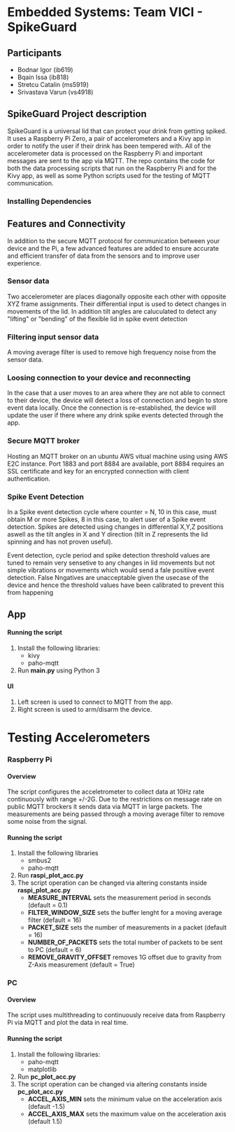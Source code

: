# Embedded Systems: Team VICI - SpikeGuard

## Participants
- Bodnar Igor (ib619)
- Bqain Issa (ib818)
- Stretcu Catalin (ms5919)
- Srivastava Varun (vs4918)

## SpikeGuard Project description
SpikeGuard is a universal lid that can protect your drink from getting spiked. It uses a Raspberry Pi Zero, a pair of accelerometers and a Kivy app in order to notify the user if their drink has been tempered with. All of the accelerometer data is processed on the Raspberry Pi and important messages are sent to the app via MQTT. The repo contains the code for both the data processing scripts that run on the Raspberry Pi and for the Kivy app, as well as some Python scripts used for the testing of MQTT communication.

### Installing Dependencies



## Features and Connectivity
In addition to the secure MQTT protocol for communication between your device and the Pi, a few advanced features are added to ensure accurate and efficient transfer of data from the sensors and to improve user experience.
### Sensor data 
Two accelerometer are places diagonally opposite each other with opposite XYZ frame assignments. Their differential input is used to detect changes in movements of the lid. In addition tilt angles are caluculated to detect any "lifting" or "bending" of the flexible lid in spike event detection 
### Filtering input sensor data
A moving average filter is used to remove high frequency noise from the sensor data.
### Loosing connection to your device and reconnecting
In the case that a user moves to an area where they are not able to connect to their device, the device will detect a loss of connection and begin to store event data locally. Once the connection is re-established, the device will update the user if there where any drink spike events detected through the app.
### Secure MQTT broker
Hosting an MQTT broker on an ubuntu AWS vitual machine using using AWS E2C instance. Port 1883 and port 8884 are available, port 8884 requires an SSL certificate and key for an encrypted connection with client authentication.
### Spike Event Detection
In a Spike event detection cycle where counter = N, 10 in this case, must obtain M or more Spikes, 8 in this case, to alert user of a Spike event detection. Spikes are detected using changes in differential X,Y,Z positions aswell as the tilt angles in X and Y direction (tilt in Z represents the lid spinning and has not proven useful).

Event detection, cycle period and spike detection threshold values are tuned to remain very sensetive to any changes in lid movements but not simple vibrations or movements which would send a fale positiive event detection. False Nngatives are unacceptable given the usecase of the device and hence the threshold values have been calibrated to prevent this from happening

## App
#### Running the script
1. Install the following libraries:
	* kivy
	* paho-mqtt
2. Run **main.py** using Python 3

#### UI
1. Left screen is used to connect to MQTT from the app.
2. Right screen is used to arm/disarm the device.


# Testing Accelerometers
### Raspberry Pi
#### Overview
The script configures the acceletrometer to collect data at 10Hz rate continuously with range +/-2G.
Due to the restrictions on message rate on public MQTT brockers it sends data via MQTT in large packets.
The measurements are being passed through a moving average filter to remove some noise from the signal.

#### Running the script
1. Install the following libraries
	* smbus2
	* paho-mqtt
2. Run **raspi_plot_acc.py**
3. The script operation can be changed via altering constants inside **raspi_plot_acc.py**
	* **MEASURE_INTERVAL** sets the measurement period in seconds (default = 0.1)
	* **FILTER_WINDOW_SIZE** sets the buffer lenght for a moving average filter (default = 16)
	* **PACKET_SIZE** sets the number of measurements in a packet (default = 16)
	* **NUMBER_OF_PACKETS** sets the total number of packets to be sent to PC (default = 6)
	* **REMOVE_GRAVITY_OFFSET** removes 1G offset due to gravity from Z-Axis measurement (default = True)

### PC
#### Overview
The script uses multithreading to continuously receive data from Raspberry Pi via MQTT and plot the data in real time.

#### Running the script
1. Install the following libraries:
	* paho-mqtt
	* matplotlib
2. Run **pc_plot_acc.py**
3. The script operation can be changed via altering constants inside **pc_plot_acc.py**
	* **ACCEL_AXIS_MIN** sets the minimum value on the acceleration axis (default -1.5)
	* **ACCEL_AXIS_MAX** sets the maximum value on the acceleration axis (default 1.5)
